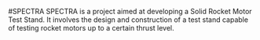 #SPECTRA
SPECTRA is a project aimed at developing a Solid Rocket Motor Test Stand. It involves the design and construction of a test stand capable of testing rocket motors up to a certain thrust level.
